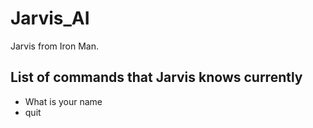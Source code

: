 # Jarvis_AI
Jarvis from Iron Man.


## List of commands that Jarvis knows currently
- What is your name
- quit